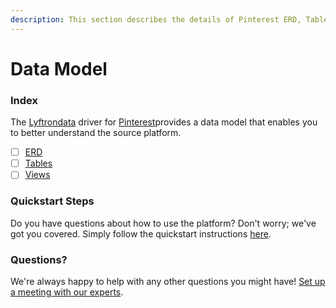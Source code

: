 ```yaml
---
description: This section describes the details of Pinterest ERD, Tables, and Views.
---
```


# Data Model

### Index

The  [Lyftrondata](https://www.lyftrondata.com/) driver for [Pinterest](https://www.lyftrondata.com/integration/marketing-analytics/pinterest/)provides a data model that enables you to better understand the source platform.

* [ ] [ERD](../../../marketing-analytics/pinterest/data-model/erd.md)
* [ ] [Tables](../../../marketing-analytics/pinterest/data-model/tables.md)
* [ ] [Views](../../../marketing-analytics/pinterest/data-model/views.md)

### Quickstart Steps

Do you have questions about how to use the platform? Don't worry; we've got you covered. Simply follow the quickstart instructions [here](../../../marketing-analytics/pinterest/quickstart-steps.md).

### Questions? <a href="#questions" id="questions"></a>

We're always happy to help with any other questions you might have! [Set up a meeting with our experts](https://www.lyftrondata.com/book-a-meeting/).

